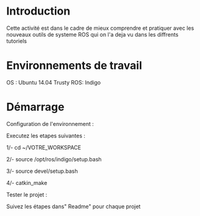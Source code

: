 
Introduction
=====================
Cette activité est dans le cadre de mieux comprendre et pratiquer avec les nouveaux outils de systeme ROS qui on l'a deja vu dans les diffrents tutoriels  

Environnements de travail
=========================
OS : Ubuntu 14.04 Trusty
ROS: Indigo

Démarrage
============
Configuration de l'environnement :

 Executez les etapes suivantes :
 
  1/- cd ~/VOTRE_WORKSPACE
  
  2/- source /opt/ros/indigo/setup.bash
  
  3/- source devel/setup.bash
  
  4/- catkin_make 
  
 Tester le projet :
   
   Suivez les étapes dans" Readme" pour chaque projet
 


